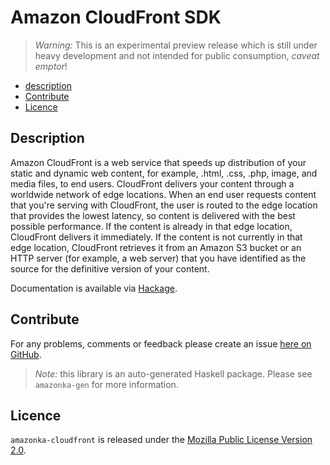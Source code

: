 # Amazon CloudFront SDK

> _Warning:_ This is an experimental preview release which is still under heavy development and not intended for public consumption, _caveat emptor_!

* [description](#description)
* [Contribute](#contribute)
* [Licence](#licence)

## Description

Amazon CloudFront is a web service that speeds up distribution of your static and dynamic web content, for example, .html, .css, .php, image, and media files, to end users. CloudFront delivers your content through a worldwide network of edge locations. When an end user requests content that you're serving with CloudFront, the user is routed to the edge location that provides the lowest latency, so content is delivered with the best possible performance. If the content is already in that edge location, CloudFront delivers it immediately. If the content is not currently in that edge location, CloudFront retrieves it from an Amazon S3 bucket or an HTTP server (for example, a web server) that you have identified as the source for the definitive version of your content.

Documentation is available via [Hackage](http://hackage.haskell.org/package/amazonka-cloudfront).


## Contribute

For any problems, comments or feedback please create an issue [here on GitHub](https://github.com/brendanhay/amazonka/issues).

> _Note:_ this library is an auto-generated Haskell package. Please see `amazonka-gen` for more information.


## Licence

`amazonka-cloudfront` is released under the [Mozilla Public License Version 2.0](http://www.mozilla.org/MPL/).
